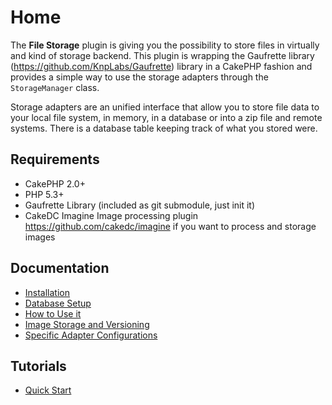 Home
====

The **File Storage** plugin is giving you the possibility to store files in virtually and kind of storage backend. This plugin is wrapping the Gaufrette library (https://github.com/KnpLabs/Gaufrette) library in a CakePHP fashion and provides a simple way to use the storage adapters through the ```StorageManager``` class.

Storage adapters are an unified interface that allow you to store file data to your local file system, in memory, in a database or into a zip file and remote systems. There is a database table keeping track of what you stored were.

Requirements
------------

* CakePHP 2.0+
* PHP 5.3+
* Gaufrette Library (included as git submodule, just init it)
* CakeDC Imagine Image processing plugin https://github.com/cakedc/imagine if you want to process and storage images

Documentation
-------------

* [Installation](Documentation/Installation.md)
* [Database Setup](Documentation/Database-Setup.md)
* [How to Use it](Documentation/How-To-Use.md)
* [Image Storage and Versioning](Documentation/Image-Storage-And-Versioning.md)
* [Specific Adapter Configurations](Documentation/Specific-Adapter-Configurations.md)

Tutorials
---------

* [Quick Start](Tutorials/Quick-Start.md)
